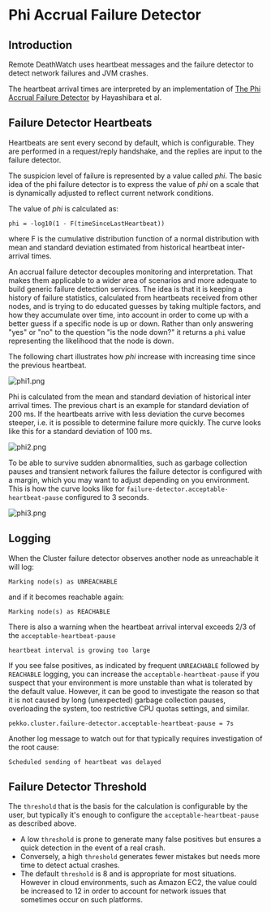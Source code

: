# Phi Accrual Failure Detector

## Introduction

Remote DeathWatch uses heartbeat messages and the failure detector to detect network failures and JVM crashes. 

The heartbeat arrival times are interpreted by an implementation of
[The Phi Accrual Failure Detector](https://www.semanticscholar.org/paper/The-spl-phi-accrual-failure-detector-Hayashibara-D%C3%A9fago/11ae4c0c0d0c36dc177c1fff5eb84fa49aa3e1a8?p2df) by Hayashibara et al.

## Failure Detector Heartbeats

Heartbeats are sent every second by default, which is configurable. They are performed in a request/reply handshake, and the replies are input to the failure detector.

The suspicion level of failure is represented by a value called *phi*.
The basic idea of the phi failure detector is to express the value of *phi* on a scale that
is dynamically adjusted to reflect current network conditions.

The value of *phi* is calculated as:

```
phi = -log10(1 - F(timeSinceLastHeartbeat))
```

where F is the cumulative distribution function of a normal distribution with mean
and standard deviation estimated from historical heartbeat inter-arrival times.

An accrual failure detector decouples monitoring and interpretation. That makes
them applicable to a wider area of scenarios and more adequate to build generic
failure detection services. The idea is that it is keeping a history of failure
statistics, calculated from heartbeats received from other nodes, and is
trying to do educated guesses by taking multiple factors, and how they
accumulate over time, into account in order to come up with a better guess if a
specific node is up or down. Rather than only answering "yes" or "no" to the
question "is the node down?" it returns a `phi` value representing the
likelihood that the node is down.
 
The following chart illustrates how *phi* increase with increasing time since the
previous heartbeat.

![phi1.png](../images/phi1.png)

Phi is calculated from the mean and standard deviation of historical
inter arrival times. The previous chart is an example for standard deviation
of 200 ms. If the heartbeats arrive with less deviation the curve becomes steeper,
i.e. it is possible to determine failure more quickly. The curve looks like this for
a standard deviation of 100 ms.

![phi2.png](../images/phi2.png)

To be able to survive sudden abnormalities, such as garbage collection pauses and
transient network failures the failure detector is configured with a margin, which
you may want to adjust depending on you environment.
This is how the curve looks like for `failure-detector.acceptable-heartbeat-pause` configured to
3 seconds.

![phi3.png](../images/phi3.png)
 
## Logging

When the Cluster failure detector observes another node as unreachable it will log:

```
Marking node(s) as UNREACHABLE
```

and if it becomes reachable again:
```
Marking node(s) as REACHABLE
```

There is also a warning when the heartbeat arrival interval exceeds 2/3 of the `acceptable-heartbeat-pause`

```
heartbeat interval is growing too large
```


If you see false positives, as indicated by frequent `UNREACHABLE` followed by `REACHABLE` logging, you can
increase the `acceptable-heartbeat-pause` if you suspect that your environment is more unstable than what
is tolerated by the default value. However, it can be good to investigate the reason so that it is not caused
by long (unexpected) garbage collection pauses, overloading the system, too restrictive CPU quotas settings,
and similar.  

```
pekko.cluster.failure-detector.acceptable-heartbeat-pause = 7s
```

Another log message to watch out for that typically requires investigation of the root cause:

```
Scheduled sending of heartbeat was delayed
```

## Failure Detector Threshold

The `threshold` that is the basis for the calculation is configurable by the
user, but typically it's enough to configure the `acceptable-heartbeat-pause` as described above.

* A low `threshold` is prone to generate many false positives but ensures
a quick detection in the event of a real crash. 
* Conversely, a high `threshold` generates fewer mistakes but needs more time to detect actual crashes. 
* The default `threshold` is 8 and is appropriate for most situations. However in
cloud environments, such as Amazon EC2, the value could be increased to 12 in
order to account for network issues that sometimes occur on such platforms.
